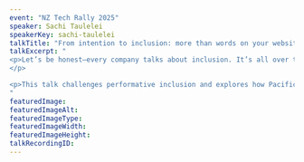 ```yaml
---
event: "NZ Tech Rally 2025"
speaker: Sachi Taulelei
speakerKey: sachi-taulelei
talkTitle: "From intention to inclusion: more than words on your website"
talkExcerpt: "  
<p>Let’s be honest—every company talks about inclusion. It’s all over their websites, in their values statements, and tucked neatly into their annual reports. But when you look beyond the words, what’s actually changing? 
</p>

<p>This talk challenges performative inclusion and explores how Pacific and traditional wisdoms can help us rethink leadership, systems, and culture—because when people belong, they move mountains.</p>
"
featuredImage: 
featuredImageAlt:
featuredImageType: 
featuredImageWidth: 
featuredImageHeight:
talkRecordingID:        
---
```


